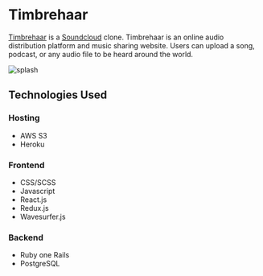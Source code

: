 # Timbrehaar

[Timbrehaar](http://timbrehaar.herokuapp.com/) is a [Soundcloud](https://soundcloud.com/) clone. Timbrehaar is an online audio distribution platform and music sharing website. Users can upload a song, podcast, or any audio file to be heard around the world. 

![splash](https://github.com/thedavidelrod/TimbreHaar/blob/master/app/assets/images/splash.png)

## Technologies Used

### Hosting
* AWS S3
* Heroku

### Frontend
* CSS/SCSS
* Javascript
* React.js
* Redux.js
* Wavesurfer.js

### Backend
* Ruby one Rails
* PostgreSQL
